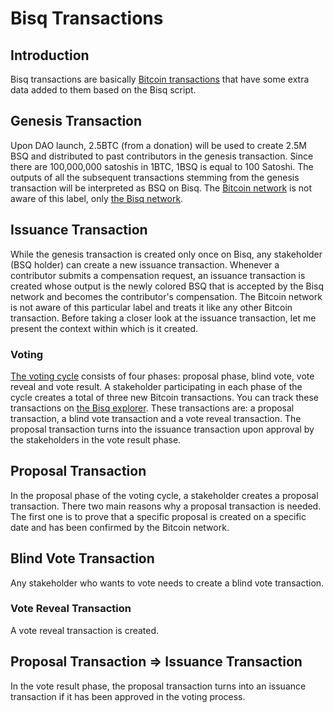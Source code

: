 # Bisq Transactions

## Introduction
Bisq transactions are basically [Bitcoin transactions](bitcointx.md) that have some extra data added to them based on the Bisq script. 

## Genesis Transaction
Upon DAO launch, 2.5BTC (from a donation) will be used to create 2.5M BSQ and distributed to past contributors in the genesis transaction. Since there are 100,000,000 satoshis in 1BTC, 1BSQ is equal to 100 Satoshi. The outputs of all the subsequent transactions stemming from the genesis transaction will be interpreted as BSQ on Bisq. The [Bitcoin network](btcnetwork.md) is not aware of this label, only [the Bisq network](bisqnetworkblogpost.md).  

## Issuance Transaction 
While the genesis transaction is created only once on Bisq, any stakeholder (BSQ holder) can create a new issuance transaction. Whenever a contributor submits a compensation request, an issuance transaction is created whose output is the newly colored BSQ that is accepted by the Bisq network and becomes the contributor's compensation. The Bitcoin network is not aware of this particular label and treats it like any other Bitcoin transaction. Before taking a closer look at the issuance transaction, let me present the context within which is it created.

### Voting
[The voting cycle](voting.md) consists of four phases: proposal phase, blind vote, vote reveal and vote result. A stakeholder participating in each phase of the cycle creates a total of three new Bitcoin transactions. You can track these transactions on [the Bisq explorer](https://explorer.bisq.network/index.html). These transactions are: a proposal transaction, a blind vote transaction and a vote reveal transaction. The proposal transaction turns into the issuance transaction upon approval by the stakeholders in the vote result phase.  

## Proposal Transaction
In the proposal phase of the voting cycle, a stakeholder creates a proposal transaction. There two main reasons why a proposal transaction is needed. The first one is to prove that a specific proposal is created on a specific date and has been confirmed by the Bitcoin network. 

## Blind Vote Transaction
Any stakeholder who wants to vote needs to create a blind vote transaction. 

### Vote Reveal Transaction
A vote reveal transaction is created. 

## Proposal Transaction => Issuance Transaction
In the vote result phase, the proposal transaction turns into an issuance transaction if it has been approved in the voting process. 

